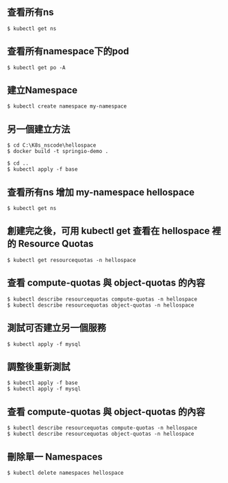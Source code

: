 ## 查看所有ns
```
$ kubectl get ns
```

## 查看所有namespace下的pod
```
$ kubectl get po -A
```

## 建立Namespace
```
$ kubectl create namespace my-namespace
```

## 另一個建立方法
```
$ cd C:\K8s_nscode\hellospace
$ docker build -t springio-demo .

$ cd ..
$ kubectl apply -f base
```

## 查看所有ns 增加 my-namespace hellospace
```
$ kubectl get ns
```

## 創建完之後，可用 kubectl get 查看在 hellospace 裡的 Resource Quotas
```
$ kubectl get resourcequotas -n hellospace
```
## 查看 compute-quotas 與 object-quotas 的內容
```
$ kubectl describe resourcequotas compute-quotas -n hellospace
$ kubectl describe resourcequotas object-quotas -n hellospace
```

## 測試可否建立另一個服務
```
$ kubectl apply -f mysql
```

## 調整後重新測試
```
$ kubectl apply -f base
$ kubectl apply -f mysql
```

## 查看 compute-quotas 與 object-quotas 的內容
```
$ kubectl describe resourcequotas compute-quotas -n hellospace
$ kubectl describe resourcequotas object-quotas -n hellospace
```

## 刪除單一 Namespaces
```
$ kubectl delete namespaces hellospace
```